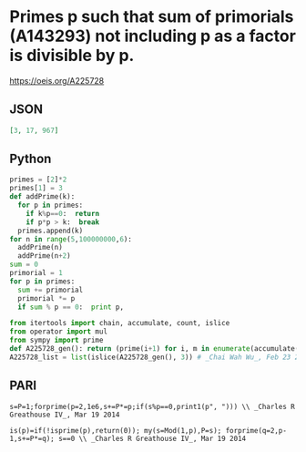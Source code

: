 # Primes p such that sum of primorials \(A143293\) not including p as a factor is divisible by p\.
https://oeis.org/A225728
## JSON
```JSON
[3, 17, 967]
```
## Python
```Python
primes = [2]*2
primes[1] = 3
def addPrime(k):
  for p in primes:
    if k%p==0:  return
    if p*p > k:  break
  primes.append(k)
for n in range(5,100000000,6):
  addPrime(n)
  addPrime(n+2)
sum = 0
primorial = 1
for p in primes:
  sum += primorial
  primorial *= p
  if sum % p == 0:  print p,
```
```Python
from itertools import chain, accumulate, count, islice
from operator import mul
from sympy import prime
def A225728_gen(): return (prime(i+1) for i, m in enumerate(accumulate(accumulate(chain((1,),(prime(n) for n in count(1))), mul))) if m % prime(i+1) == 0)
A225728_list = list(islice(A225728_gen(), 3)) # _Chai Wah Wu_, Feb 23 2022
```
## PARI
```PARI
s=P=1;forprime(p=2,1e6,s+=P*=p;if(s%p==0,print1(p", "))) \\ _Charles R Greathouse IV_, Mar 19 2014
```
```PARI
is(p)=if(!isprime(p),return(0)); my(s=Mod(1,p),P=s); forprime(q=2,p-1,s+=P*=q); s==0 \\ _Charles R Greathouse IV_, Mar 19 2014
```
